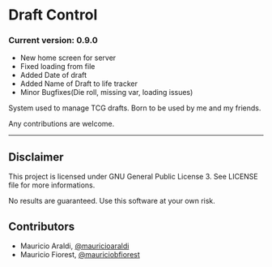 # Draft Control
### Current version: 0.9.0
- New home screen for server
- Fixed loading from file
- Added Date of draft
- Added Name of Draft to life tracker
- Minor Bugfixes(Die roll, missing var, loading issues)


System used to manage TCG drafts. Born to be used by me and my friends.

Any contributions are welcome.

- - -

## Disclaimer
This project is licensed under GNU General Public License 3. See LICENSE file for more informations.

No results are guaranteed. Use this software at your own risk.

## Contributors
- Mauricio Araldi, [@mauricioaraldi](https://github.com/mauricioaraldi/)
- Mauricio Fiorest, [@mauriciobfiorest](https://github.com/mauriciobfiorest/)
